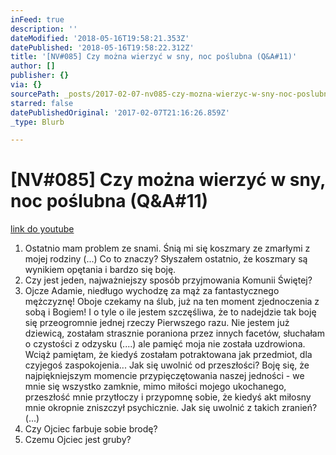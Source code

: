 ```yaml
---
inFeed: true
description: ''
dateModified: '2018-05-16T19:58:21.353Z'
datePublished: '2018-05-16T19:58:22.312Z'
title: '[NV#085] Czy można wierzyć w sny, noc poślubna (Q&A#11)'
author: []
publisher: {}
via: {}
sourcePath: _posts/2017-02-07-nv085-czy-mozna-wierzyc-w-sny-noc-poslubna-qanda11.md
starred: false
datePublishedOriginal: '2017-02-07T21:16:26.859Z'
_type: Blurb

---
```

# \[NV\#085\] Czy można wierzyć w sny, noc poślubna (Q&A\#11)
[link do youtube][0]

1. Ostatnio mam problem ze snami. Śnią mi się koszmary ze zmarłymi z mojej rodziny (...) Co to znaczy? Słyszałem ostatnio, że koszmary są wynikiem opętania i bardzo się boję.
2. Czy jest jeden, najważniejszy sposób przyjmowania Komunii Świętej?
3. Ojcze Adamie, niedługo wychodzę za mąż za fantastycznego mężczyznę! Oboje czekamy na ślub, już na ten moment zjednoczenia z sobą i Bogiem! I o tyle o ile jestem szczęśliwa, że to nadejdzie tak boję się przeogromnie jednej rzeczy Pierwszego razu. Nie jestem już dziewicą, zostałam strasznie poraniona przez innych facetów, słuchałam o czystości z odzysku (....) ale pamięć moja nie została uzdrowiona. Wciąż pamiętam, że kiedyś zostałam potraktowana jak przedmiot, dla czyjegoś zaspokojenia... Jak się uwolnić od przeszłości? Boję się, że najpiękniejszym momencie przypięczętowania naszej jedności - we mnie się wszystko zamknie, mimo miłości mojego ukochanego, przeszłość mnie przytłoczy i przypomnę sobie, że kiedyś akt miłosny mnie okropnie zniszczył psychicznie. Jak się uwolnić z takich zranień? (...)
4. Czy Ojciec farbuje sobie brodę?
5. Czemu Ojciec jest gruby?

[0]: https://www.youtube.com/watch?v=VXhT1FzSRLg